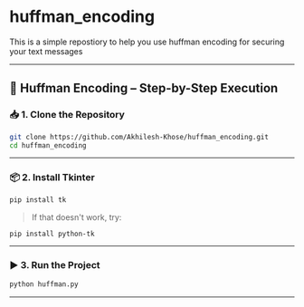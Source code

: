# huffman_encoding
This is a simple repostiory to help you use huffman encoding for securing your text messages


---

## 🚀 Huffman Encoding – Step-by-Step Execution

### 📥 1. Clone the Repository

```bash
git clone https://github.com/Akhilesh-Khose/huffman_encoding.git
cd huffman_encoding
```

---

### 📦 2. Install Tkinter

```bash
pip install tk
```

> If that doesn't work, try:

```bash
pip install python-tk
```

---

### ▶️ 3. Run the Project

```bash
python huffman.py
```

---
